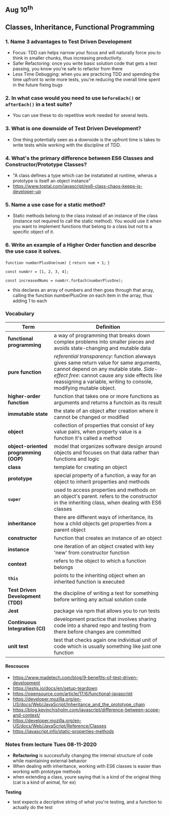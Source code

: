 ## Aug 10<sup>th</sup>
## Classes, Inheritance, Functional Programming

### 1. Name 3 advantages to Test Driven Development

- Focus: TDD can helps narrow your focus and will naturally force you to think in smaller chunks, thus increasing productivity.
- Safer Refactoring: once you write basic solution code that gets a test passing, you know you're safe to refactor from there
- Less Time Debugging: when you are practicing TDD and spending the time upfront to write more tests, you're reducing the overall time spent in the future fixing bugs 

### 2. In what case would you need to use ```beforeEach()``` or ```afterEach()``` in a test suite?

- You can use these to do repetitive work needed for several tests. 

### 3. What is one downside of Test Driven Development?

- One thing potentially seen as a downside is the upfront time is takes to write tests while working with the discipline of TDD. 

### 4. What's the primary difference between ES6 Classes and Constructor/Prototype Classes?

- "A class defines a type which can be instatiated at runtime, wheras a prototype is itself an object instance"
- https://www.toptal.com/javascript/es6-class-chaos-keeps-js-developer-up


### 5. Name a use case for a static method? 

- Static methods belong to the class instead of an instance of the class (instance not required to call the static method). You would use it when you want to implement functions that belong to a class but not to a specific object of it.


### 6. Write an example of a Higher Order function and describe the use case it solves. 

```function numberPlusOne(num) {```
  ```return num + 1;```
```}```

```const numArr = [1, 2, 3, 4];```

```const increasedNums = numArr.forEach(numberPlusOne);```

- this declares an array of numbers and then goes through that array, calling the function numberPlusOne on each item in the array, thus adding 1 to each


### Vocabulary

| **Term**      | **Definition** |
| ------------- | -------------- |
| **functional programming** | a way of programming that breaks down complex problems into smaller pieces and avoids state-changing and mutable data       |
| **pure function** | *referential transparency*: function alwways gives same return value for same arguments, cannot depend on any mutable state. *Side-effect free*: cannot cause any side effects like reassigning a variable, writing to console, modifying mutable object.       |
| **higher-order function**  | function that takes one or more functions as arguments and returns a functoin as its result    |
| **immutable state**  | the state of an object after creation where it cannot be changed or modified      |
| **object** | collection of properties that consist of key value pairs, when property value is a function it's called a method  |
| **object-oriented programming (OOP)** | model that organizes software design around objects and focuses on that data rather than functions and logic     |
| **class**  | template for creating an object   |
| **prototype**  |special property of a function, a way for an object to inherit properties and methods     |
| **```super```** | used to access properties and methods on an object's parent. refers to the constructor in the inheriting class, when dealing with ES6 classes    |
| **inheritance**  | there are different ways of inheritance, its how a child objects get properties from a parent object   |
| **constructor** | function that creates an instance of an object   |
| **instance** | one iteration of an object created with key 'new' from constructor function   |
| **context**  | refers to the object to which a function belongs    |
| **```this```**  | points to the inheriting object when an inherited function is executed   |
| **Test Driven Development (TDD)** | the discipline of writing a test for something before writing any actual solution code   |
| **Jest** | package via npm that allows you to run tests   |
| **Continuous Integration (CI)** | development practice that involves sharing code into a shared repo and testing from there before changes are committed    |
| **unit test** | test that checks again one individual unit of code which is usually something like just one function   |


#### Rescouces

- https://www.madetech.com/blog/9-benefits-of-test-driven-development
- https://jestjs.io/docs/en/setup-teardown
- https://opensource.com/article/17/6/functional-javascript
- https://developer.mozilla.org/en-US/docs/Web/JavaScript/Inheritance_and_the_prototype_chain
- https://blog.kevinchisholm.com/javascript/difference-between-scope-and-context/
- https://developer.mozilla.org/en-US/docs/Web/JavaScript/Reference/Classes
- https://javascript.info/static-properties-methods


### Notes from lecture Tues 08-11-2020

- **Refactoring** is successfully changing the internal structure of code while maintaining external behavior
- When dealing with inheritance, working with ES6 classes is easier than working with prototype methods 
- when extending a class, youre saying that is a kind of the original thing (cat is a kind of animal, for ex)

**Testing**
- test expects a decriptive string of what you're testing, and a function to actually do the test